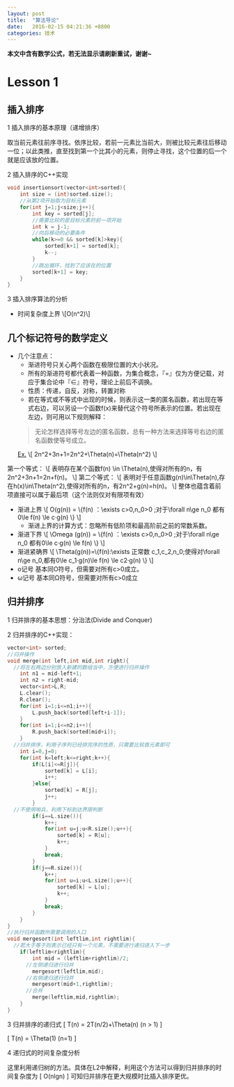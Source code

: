 ```yaml
---
layout: post
title:  "算法导论"
date:   2016-02-15 04:21:36 +0800
categories: 技术
---
```


<strong>本文中含有数学公式，若无法显示请刷新重试，谢谢~</strong>
<h1 id="toc_0">Lesson 1</h1>
<h2 id="toc_1">插入排序</h2>
1 插入排序的基本原理（递增排序）

取当前元素往前序寻找。依序比较，若前一元素比当前大，则被比较元素往后移动一位；以此类推，直至找到第一个比其小的元素，则停止寻找，这个位置的后一个就是应该放的位置。

<!--more-->
<p id='more'></p>

2 插入排序的C++实现
~~~ c++
void insertionsort(vector<int>sorted){
    int size = (int)sorted.size();
    //从第2项开始取为目标元素
    for(int j=1;j<size;j++){
        int key = sorted[j];
        //需要比较的是目标元素的前一项开始
        int k = j-1;
        //向后移动的必要条件
        while(k>=0 && sorted[k]>key){
            sorted[k+1] = sorted[k];
            k--;
        }
        //跳出循环，找到了应该在的位置
        sorted[k+1] = key;
    }
}
~~~
3 插入排序算法的分析
<ul>
 	<li>时间复杂度上界 \[O(n^2)\]</li>
</ul>
<h2 id="toc_2">几个标记符号的数学定义</h2>
<ul>
 	<li>几个注意点：
<ul>
 	<li>渐进符号只关心两个函数在极限位置的大小状况。</li>
 	<li>所有的渐进符号都代表着一种函数，为集合概念，『=』仅为方便记载，对应于集合论中『∈』符号，理论上前后不调换。</li>
 	<li>性质：传递，自反，对称，转置对称</li>
 	<li>若在等式或不等式中出现的时候，则表示这一类的匿名函数，若出现在等式右边，可以另设一个函数f(x)来替代这个符号所表示的位置。若出现在左边，则可用以下规则解释：</li>
</ul>
<blockquote>无论怎样选择等号左边的匿名函数，总有一种方法来选择等号右边的匿名函数使等号成立。</blockquote>
<u>Ex.</u>
\[
2n^2+3n+1=2n^2+\Theta(n)=\Theta(n^2)
\]</li>
</ul>
第一个等式：
\[
表明存在某个函数f(n) \in \Theta(n),使得对所有的n，有2n^2+3n+1=2n+f(n)。
\]
第二个等式：
\[
表明对于任意函数g(n)\in\Theta(n),存在h(x)\in\Theta(n^2),使得对所有的n，有2n^2+g(n)=h(n)。
\]
整体也蕴含着前项直接可以属于最后项（这个法则仅对有限项有效）
<ul>
 	<li>渐进上界
\[
O(g(n)) = \{f(n) ：\exists c&gt;0,n_0&gt;0 ;对于\forall n\ge n_0 都有0\le f(n) \le c·g(n) \}
\]
<ul>
 	<li>渐进上界的计算方式：忽略所有低阶项和最高阶前之前的常数系数。</li>
</ul>
</li>
 	<li>渐进下界
\[
\Omega (g(n)) = \{f(n) ：\exists c&gt;0,n_0&gt;0 ;对于\forall n\ge n_0 都有0\le c·g(n) \le f(n) \}
\]</li>
 	<li>渐进紧确界
\[
\Theta(g(n))=\{f(n):\exists 正常数 c_1,c_2,n_0;使得对\forall n\ge n_0,都有0\le c_1·g(n)\le f(n) \le c2·g(n) \}
\]</li>
 	<li>o记号
基本同O符号，但需要对所有c&gt;0成立。</li>
 	<li>ω记号
基本同Ω符号，但需要对所有c&gt;0成立</li>
</ul>
<h2 id="toc_3">归并排序</h2>
1 归并排序的基本思想：分治法(Divide and Conquer)

2 归并排序的C++实现：
~~~ c++
vector<int> sorted;
//归并操作
void merge(int left,int mid,int right){
  //将左右两边分别放入新建的数组当中，方便进行归并操作
    int n1 = mid-left+1;
    int n2 = right-mid;
    vector<int>L,R;
    L.clear();
    R.clear();
    for(int i=1;i<=n1;i++){
        L.push_back(sorted[left+i-1]);
    }
    for(int i=1;i<=n2;i++){
        R.push_back(sorted[mid+i]);
    }
  //归并排序，利用子序列已经排完序的性质，只需要比较首元素即可
    int i=0,j=0;
    for(int k=left;k<=right;k++){
        if(L[i]<=R[j]){
            sorted[k] = L[i];
            i++;
        }else{
            sorted[k] = R[j];
            j++;
        }
  //不使用哨兵，利用下标到达界限判断
        if(i==L.size()){
            k++;
            for(int u=j;u<R.size();u++){
                sorted[k] = R[u];
                k++;
            }
            break;
        }
        if(j==R.size()){
            k++;
            for(int u=i;u<L.size();u++){
                sorted[k] = L[u];
                k++;
            }
            break;
        }
    }
}
//执行归并函数所需要调用的入口
void mergesort(int leftlim,int rightlim){
  //若大于等于则表示已经只有一个元素，不需要进行递归进入下一步
    if(leftlim<rightlim){
        int mid = (leftlim+rightlim)/2;
      //左侧递归进行归并
        mergesort(leftlim,mid);
      //右侧递归进行归并
        mergesort(mid+1,rightlim);
      //合并
        merge(leftlim,mid,rightlim);
    }
}
~~~
3 归并排序的递归式
\[
T(n) = 2T(n/2)+\Theta(n) (n &gt; 1)
\]

\[
T(n) = \Theta(1) (n=1)
\]

4 递归式的时间复杂度分析

这里利用递归树的方法。具体在L2中解释，利用这个方法可以得到归并排序的时间复杂度为
\[
O(nlgn)
\]
可知归并排序在更大规模时比插入排序更优。

